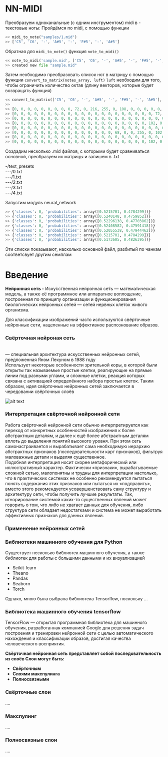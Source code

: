 # NN-MIDI

Преобразуем одноканальные (с одним инструментом) midi в - текстовые ноты:
Пройдёмся по midi, с помощью функции
```python
<< midi_to_note("samples/1.mid")
>> ['C5', 'C6', '-', 'A#5', '-', 'F#5', '-', 'A#5']
```
Обратная для ```midi_to_note()``` функция ```note_to_midi()```
```python
<< note_to_midi('sample.mid', ['C5', 'C6', '-', 'A#5', '-', 'F#5', '-', 'A#5'] )
>> created new file "sample.mid"
```
Затем необходимо преобразовать список нот в матрицу с помощью функции ```convert_to_matrix(notes_array, luft)```
```luft``` необходим для того, чтобы ограничить количество октав (длину векторов, которые будет возвращать функция)

```python
<< convert_to_matrix(['C5', 'C6', '-', 'A#5', '-', 'F#5', '-', 'A#5'], 4)
>>
>> [0, 0, 0, 0, 0, 0, 0, 0, 0, 72, 0, 216, 255, 0, 108, 0, 0, 0, 0, 0, 0, 0, 0, 0]
>> [0, 0, 0, 0, 0, 0, 0, 0, 0, 0, 0, 0, 0, 0, 0, 0, 0, 0, 0, 0, 0, 72, 0, 216]
>> [0, 0, 0, 0, 0, 0, 0, 0, 0, 0, 0, 0, 0, 0, 0, 0, 0, 0, 0, 0, 0, 0, 0, 0]
>> [0, 0, 0, 0, 0, 0, 0, 0, 0, 0, 0, 0, 0, 0, 0, 0, 0, 0, 0, 0, 102, 0, 255, 0]
>> [0, 0, 0, 0, 0, 0, 0, 0, 0, 0, 0, 0, 0, 0, 0, 0, 0, 0, 0, 0, 0, 0, 0, 0]
>> [0, 0, 0, 0, 0, 0, 0, 0, 0, 0, 0, 0, 0, 0, 0, 68, 0, 0, 255, 0, 102, 0, 0, 0]
>> [0, 0, 0, 0, 0, 0, 0, 0, 0, 0, 0, 0, 0, 0, 0, 0, 0, 0, 0, 0, 0, 0, 0, 0]
>> [0, 0, 0, 0, 0, 0, 0, 0, 0, 0, 0, 0, 0, 0, 0, 0, 0, 0, 0, 0, 102, 0, 255, 0]
```

Создадим несколько .mid файлов, с которыми будет сравниваться основной, преобразуем их матрицы и запишем в .txt

-/text_presets<br>
---/0.txt<br>
---/1.txt<br>
---/2.txt<br>
---/3.txt<br>
---/4.txt<br>

Запустим модуль neural_network
```python
>> {'classes': 0, 'probabilities': array([0.5215701, 0.4784299])}
>> {'classes': 0, 'probabilities': array([0.5240148, 0.4759852])}
>> {'classes': 0, 'probabilities': array([0.52296138, 0.47703862])}
>> {'classes': 0, 'probabilities': array([0.52408582, 0.47591418])}
>> {'classes': 0, 'probabilities': array([0.52055538, 0.47944462])}
>> {'classes': 0, 'probabilities': array([0.5215701, 0.4784299])}
>> {'classes': 0, 'probabilities': array([0.5173605, 0.4826395])}
```
Эти списки показывают, насколько основной файл, разбитый по чанкам соответсвует другим семплам


<h1>Введение</h1>
<p>
	<b>Нейронная сеть -</b> 
	Иску́сственная нейро́нная се́ть — математическая модель, а также её программное или аппаратное воплощение, построенная по принципу организации и функционирования биологических нейронных сетей — сетей нервных клеток живого организма.

</p>
<p>
	Для классификации изображений часто используются свёрточные нейронные сети, нацеленные на эффективное распознование образов.
</p>

<h3>Свёрточная нейроная сеть</h3>
<p>
	<br>
	 — специальная архитектура искусственных нейронных сетей, предложенная Яном Лекуном в 1988 году
	 <br>
	  Использует некоторые особенности зрительной коры, в которой были открыты так называемые простые клетки, реагирующие на прямые линии под разными углами, и сложные клетки, реакция которых связана с активацией определённого набора простых клеток. Таким образом, идея свёрточных нейронных сетей заключается в чередовании свёрточных слоёв	
</p>

![alt text](https://habrastorage.org/getpro/habr/post_images/642/8cf/505/6428cf505ac1e9e1cf462e1ec8fe9a68.gif "Logo Title Text 1")

<h3>Интерпретация свёрточной нейронной сети</h3>
<p>
	Работа свёрточной нейронной сети обычно интерпретируется как переход от конкретных особенностей изображения к более абстрактным деталям, и далее к ещё более абстрактным деталям вплоть до выделения понятий высокого уровня. При этом сеть самонастраивается и вырабатывает сама необходимую иерархию абстрактных признаков (последовательности карт признаков), фильтруя маловажные детали и выделяя существенное.
	<br>
	Подобная интерпретация носит скорее метафорический или иллюстративный характер. Фактически «признаки», вырабатываемые сложной сетью, малопонятны и трудны для интерпретации настолько, что в практических системах не особенно рекомендуется пытаться понять содержания этих признаков или пытаться их «подправить», вместо этого рекомендуется усовершенствовать саму структуру и архитектуру сети, чтобы получить лучшие результаты. Так, игнорирование системой каких-то существенных явлений может говорить о том, что либо не хватает данных для обучения, либо структура сети обладает недостатками и система не может выработать эффективных признаков для данных явлений.
</p>
<h3>Применение нейронных сетей</h3>
<p></p>

<h3>Библиотеки машинного обучения для Python</h3>
<p>
	Существует несколько библиотек машинного обучения, а также библиотек для работы с большими данными и их визуализацией
	<ul>
		<li>Scikit-learn</li>
		<li>Theano</li>
		<li>Pandas</li>
		<li>Seaborn</li>
		<li>Torch</li>
	</ul>
	Однако, мною была выбрана библиотека Tensorflow, поскольку ...
</p>

<h3>Библиотека машинного обучения tensorflow</h3>
<p>
	TensorFlow — открытая программная библиотека для машинного обучения, разработанная компанией Google для решения задач построения и тренировки нейронной сети с целью автоматического нахождения и классификации образов, достигая качества человеческого восприятия.
</p>

<b>Свёрточная нейронная сеть представляет собой последовательность из слоёв
	Слои могут быть:
	<ul>
		<li>Свёрточным</li>
		<li>Слоями макспулинга</li>
		<li>Полносвязными</li>
	</ul>
</b>


<h3>Свёрточные слои</h3>
<p>....</p>
<h3>Макспулинг</h3>
<p>....</p>
<h3>Полносвязные слои</h3>
<p>....</p>
